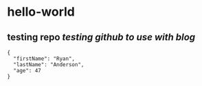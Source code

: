 # hello-world
**testing repo**
*testing github to use with blog*
---
```
{
  "firstName": "Ryan",
  "lastName": "Anderson",
  "age": 47
}
```
